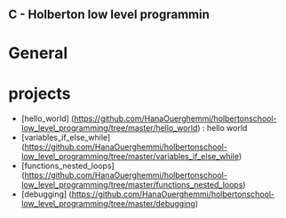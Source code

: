 ## C - Holberton low level programmin
# General
# projects
* [hello_world] (https://github.com/HanaOuerghemmi/holbertonschool-low_level_programming/tree/master/hello_world) : hello world
* [variables_if_else_while] (https://github.com/HanaOuerghemmi/holbertonschool-low_level_programming/tree/master/variables_if_else_while)
* [functions_nested_loops] (https://github.com/HanaOuerghemmi/holbertonschool-low_level_programming/tree/master/functions_nested_loops)
* [debugging] (https://github.com/HanaOuerghemmi/holbertonschool-low_level_programming/tree/master/debugging)
